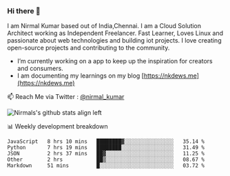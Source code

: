 ### Hi there 👋

 I am Nirmal Kumar based out of India,Chennai. I am a Cloud Solution Architect working as Independent Freelancer. Fast Learner, Loves Linux and passionate about web technologies and building iot projects. I love creating open-source projects and contributing to the community.

- I’m currently working on a app to keep up the inspiration for creators and consumers.
- I am documenting my learnings on my blog [https://nkdews.me](https://nkdews.me)

📫 Reach Me via  Twitter : [@nirmal_kumar](https://twitter.com/nirmal_kumar)

![Nirmals's github stats align left](https://github-readme-stats.vercel.app/api?username=nk-gears&show_icons=true)


📊 Weekly development breakdown

<!--START_SECTION:waka-->
```text
JavaScript   8 hrs 10 mins   ████████▓░░░░░░░░░░░░░░░░   35.14 % 
Python       7 hrs 19 mins   ████████░░░░░░░░░░░░░░░░░   31.49 % 
JSON         2 hrs 37 mins   ██▓░░░░░░░░░░░░░░░░░░░░░░   11.25 % 
Other        2 hrs           ██▒░░░░░░░░░░░░░░░░░░░░░░   08.67 % 
Markdown     51 mins         █░░░░░░░░░░░░░░░░░░░░░░░░   03.72 % 
```
<!--END_SECTION:waka-->



